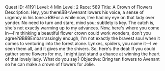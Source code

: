 Quest ID: 41191
Level: 4
Min Level: 2
Race: 589
Title: A Crown of Flowers
Description: Hey, you there!$B$B<Avenant lowers his voice, a sense of urgency in his tone.>$B$BFor a while now, I've had my eye on that lady over yonder. No need to turn and stare, mind you; subtlety is key. The catch is, she's not exactly warming up to my advances. Now, here's where you come in—I'm thinking a beautiful flower crown could work wonders, don't you agree?$B$B<Avenant glances around cautiously before continuing.>$B$BEmbarrassingly enough, I'm not exactly the bravest soul when it comes to venturing into the forest alone. Lynxes, spiders, you name it—I've seen them all, and it gives me the shivers. So, here's the deal: If you could gather some flowers for me, I might just stand a chance at winning the heart of that lovely lady. What do you say?
Objective: Bring ten flowers to Avenant so he can make a crown of flowers for Jolie.
